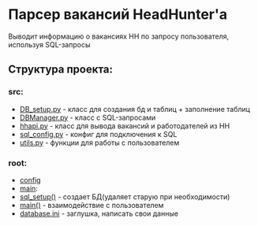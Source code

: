 # Парсер вакансий HeadHunter'а
Выводит информацию о вакансиях HH по запросу пользователя, используя SQL-запросы
## **Структура проекта:**

### **src:**

* [DB_setup.py](src/db_setup.py) - класс для создания бд и таблиц + заполнение таблиц
* [DBManager.py](src/db_manager.py) - класс с SQL-запросами
* [hhapi.py](src/hh_api.py) - класс для вывода вакансий и работодателей из HH
* [sql_config.py](src/sql_config.py) - конфиг для подключения к SQL
* [utils.py](src/vacancy.py) - функции для работы с пользователем


### root:

* [config](config.py)
* [main](main.py):
* [sql_setup()](main.py) - создает БД(удаляет старую при необходимости)
* [main()](main.py) - взаимодействие с пользователем
* [database.ini](database.ini) - заглушка, написать свои данные

